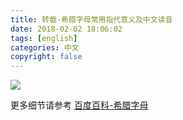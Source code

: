 ```yaml
---
title: 转载-希腊字母常用指代意义及中文读音
date: 2018-02-02 18:06:02
tags: [english]
categories: 中文
copyright: false
---
```


![](https://snaildove.github.io/math/Greek_letters.png)

更多细节请参考 [百度百科-希腊字母](https://baike.baidu.com/item/%E5%B8%8C%E8%85%8A%E5%AD%97%E6%AF%8D/4428067)

